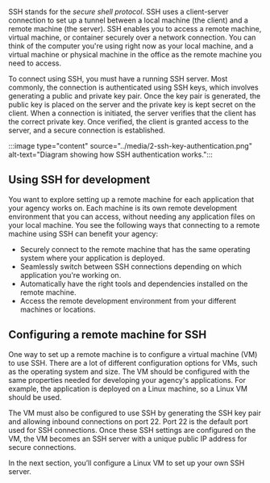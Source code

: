 SSH stands for the *secure shell protocol*. SSH uses a client-server connection to set up a tunnel between a local machine (the client) and a remote machine (the server). SSH enables you to access a remote machine, virtual machine, or container securely over a network connection. You can think of the computer you're using right now as your local machine, and a virtual machine or physical machine in the office as the remote machine you need to access.

To connect using SSH, you must have a running SSH server. Most commonly, the connection is authenticated using SSH keys, which involves generating a public and private key pair. Once the key pair is generated, the public key is placed on the server and the private key is kept secret on the client. When a connection is initiated, the server verifies that the client has the correct private key. Once verified, the client is granted access to the server, and a secure connection is established.

:::image type="content" source="../media/2-ssh-key-authentication.png" alt-text="Diagram showing how SSH authentication works.":::

## Using SSH for development

You want to explore setting up a remote machine for each application that your agency works on. Each machine is its own remote development environment that you can access, without needing any application files on your local machine. You see the following ways that connecting to a remote machine using SSH can benefit your agency:

- Securely connect to the remote machine that has the same operating system where your application is deployed.
- Seamlessly switch between SSH connections depending on which application you're working on.
- Automatically have the right tools and dependencies installed on the remote machine.
- Access the remote development environment from your different machines or locations.

## Configuring a remote machine for SSH

One way to set up a remote machine is to configure a virtual machine (VM) to use SSH. There are a lot of different configuration options for VMs, such as the operating system and size. The VM should be configured with the same properties needed for developing your agency's applications. For example, the application is deployed on a Linux machine, so a Linux VM should be used. 

The VM must also be configured to use SSH by generating the SSH key pair and allowing inbound connections on port 22. Port 22 is the default port used for SSH connections. Once these SSH settings are configured on the VM, the VM becomes an SSH server with a unique public IP address for secure connections.

In the next section, you’ll configure a Linux VM to set up your own SSH server.
